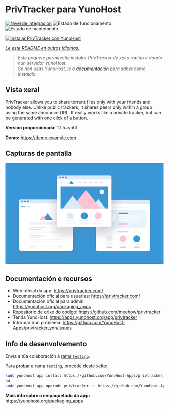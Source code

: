 <!--
NOTA: Este README foi creado automáticamente por <https://github.com/YunoHost/apps/tree/master/tools/readme_generator>
NON debe editarse manualmente.
-->

# PrivTracker para YunoHost

[![Nivel de integración](https://apps.yunohost.org/badge/integration/privtracker)](https://ci-apps.yunohost.org/ci/apps/privtracker/)
![Estado de funcionamento](https://apps.yunohost.org/badge/state/privtracker)
![Estado de mantemento](https://apps.yunohost.org/badge/maintained/privtracker)

[![Instalar PrivTracker con YunoHost](https://install-app.yunohost.org/install-with-yunohost.svg)](https://install-app.yunohost.org/?app=privtracker)

*[Le este README en outros idiomas.](./ALL_README.md)*

> *Este paquete permíteche instalar PrivTracker de xeito rápido e doado nun servidor YunoHost.*  
> *Se non usas YunoHost, le a [documentación](https://yunohost.org/install) para saber como instalalo.*

## Vista xeral

PrivTracker allows you to share torrent files only with your friends and nobody else. Unlike public trackers, it shares peers only within a group using the same announce URL. It really works like a private tracker, but can be generated with one click of a button.


**Versión proporcionada:** 1.1.5~ynh1

**Demo:** <https://demo.example.com>

## Capturas de pantalla

![Captura de pantalla de PrivTracker](./doc/screenshots/example.jpg)

## Documentación e recursos

- Web oficial da app: <https://privtracker.com/>
- Documentación oficial para usuarias: <https://privtracker.com/>
- Documentación oficial para admin: <https://yunohost.org/packaging_apps>
- Repositorio de orixe do código: <https://github.com/meehow/privtracker>
- Tenda YunoHost: <https://apps.yunohost.org/app/privtracker>
- Informar dun problema: <https://github.com/YunoHost-Apps/privtracker_ynh/issues>

## Info de desenvolvemento

Envía a túa colaboración á [rama `testing`](https://github.com/YunoHost-Apps/privtracker_ynh/tree/testing).

Para probar a rama `testing`, procede deste xeito:

```bash
sudo yunohost app install https://github.com/YunoHost-Apps/privtracker_ynh/tree/testing --debug
ou
sudo yunohost app upgrade privtracker -u https://github.com/YunoHost-Apps/privtracker_ynh/tree/testing --debug
```

**Máis info sobre o empaquetado da app:** <https://yunohost.org/packaging_apps>
